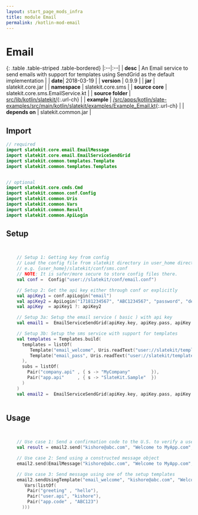 ```yaml
---
layout: start_page_mods_infra
title: module Email
permalink: /kotlin-mod-email
---
```


# Email

{: .table .table-striped .table-bordered}
|:--|:--|
| **desc** | An Email service to send emails with support for templates using SendGrid as the default implementation | 
| **date**| 2018-03-19 |
| **version** | 0.9.9  |
| **jar** | slatekit.core.jar  |
| **namespace** | slatekit.core.sms  |
| **source core** | slatekit.core.sms.EmailService.kt  |
| **source folder** | [src/lib/kotlin/slatekit/](https://github.com/code-helix/slatekit/tree/master/src/lib/kotlin/slatekit/){:.url-ch}  |
| **example** | [/src/apps/kotlin/slate-examples/src/main/kotlin/slatekit/examples/Example_Email.kt](https://github.com/code-helix/slatekit/tree/master/src/lib/kotlin/slatekit-examples/src/main/kotlin/slatekit/examples/Example_Email.kt){:.url-ch} |
| **depends on** |  slatekit.common.jar  |

## Import
```kotlin 
// required 
import slatekit.core.email.EmailMessage
import slatekit.core.email.EmailServiceSendGrid
import slatekit.common.templates.Template
import slatekit.common.templates.Templates


// optional 
import slatekit.core.cmds.Cmd
import slatekit.common.conf.Config
import slatekit.common.Uris
import slatekit.common.Vars
import slatekit.common.Result
import slatekit.common.ApiLogin


```

## Setup
```kotlin


    // Setup 1: Getting key from config
    // Load the config file from slatekit directory in user_home directory
    // e.g. {user_home}/slatekit/conf/sms.conf
    // NOTE: It is safer/more secure to store config files there.
    val conf =  Config("user://slatekit/conf/email.conf")

    // Setup 2: Get the api key either through conf or explicitly
    val apiKey1 = conf.apiLogin("email")
    val apiKey2 = ApiLogin("17181234567", "ABC1234567", "password", "dev", "sendgrid-email")
    val apiKey  = apiKey1 ?: apiKey2

    // Setup 3a: Setup the email service ( basic ) with api key
    val email1 =  EmailServiceSendGrid(apiKey.key, apiKey.pass, apiKey.account)

    // Setup 3b: Setup the sms service with support for templates
    val templates = Templates.build(
      templates = listOf(
         Template("email_welcome", Uris.readText("user://slatekit/templates/email_welcome.txt") ?: "" ),
         Template("email_pass", Uris.readText("user://slatekit/templates/email_password.txt") ?: "")
      ),
      subs = listOf(
        Pair("company.api" , { s -> "MyCompany"        }),
        Pair("app.api"     , { s -> "SlateKit.Sample"  })
      )
    )
    val email2 =  EmailServiceSendGrid(apiKey.key, apiKey.pass, apiKey.account, templates)
    

```

## Usage
```kotlin


    // Use case 1: Send a confirmation code to the U.S. to verify a users phone number.
    val result = email2.send("kishore@abc.com", "Welcome to MyApp.com", "welcome!", false)

    // Use case 2: Send using a constructed message object
    email2.send(EmailMessage("kishore@abc.com", "Welcome to MyApp.com", "welcome!", false))

    // Use case 3: Send message using one of the setup templates
    email2.sendUsingTemplate("email_welcome", "kishore@abc.com", "Welcome to MyApp.com", true,
       Vars(listOf(
        Pair("greeting" , "hello"),
        Pair("user.api", "kishore"),
        Pair("app.code" , "ABC123")
      )))
    

```

